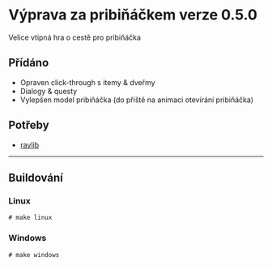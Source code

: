 # Výprava za pribiňáčkem verze 0.5.0
Velice vtipná hra o cestě pro pribiňáčka

## Přídáno
- Opraven click-through s itemy & dveřmy
- Dialogy & questy
- Vylepšen model pribiňáčka (do příště na animaci otevírání pribiňáčka)

## Potřeby
- [raylib](https://github.com/raysan5/raylib)

-------------
## Buildování
### Linux
`# make linux`

### Windows
`# make windows`
